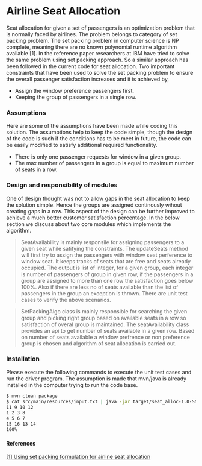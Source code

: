 # Airline Seat Allocation 

 Seat allocation for given a set of passengers is an optimization problem that is normally faced by airlines. The problem belongs to category of set packing problem. The set packing problem in computer science is NP complete, meaning there are no known polynomial runtime algorithm available [1]. In the reference paper researchers at IBM have tried to solve the same problem using set packing approach. So a similar approach has been followed in the current code for seat allocation. Two important constraints that have been used to solve the set packing problem to ensure the overall passenger satisfaction increases and it is achieved by,  

  - Assign the window preference passengers first. 
  - Keeping the group of passengers in a single row. 


### Assumptions 
Here are some of the assumptions have been made while coding this solution. The assumptions help to keep the code simple, though the design of the code is such if the conditions has to be meet in future, the code can be easily modified to satisfy additional required functionality. 
  - There is only one passenger requests for window in a given group. 
  - The max number of passengers in a group is equal to maximum number of seats in a row. 

### Design and responsibility of modules

 One of design thought was not to allow gaps in the seat allocation to keep the solution simple. Hence the groups are assigned continously wihout creating gaps in a row. This aspect of the design can be further improved to achieve a much better customer satisfaction percentage. In the below section we discuss about two core modules which implements  the algorithm. 

> SeatAvailability is mainly responsile for assigning passengers to a given seat while satifying the constraints. The updateSeats method will first try to assign the passengers with window seat perference to window seat. It keeps tracks of seats that are free and seats already occupied. The output is list of integer, for a given group, each integer is number of passengers of group in given row, if the passengers in a group are assigned to more than one row the satisfaction goes below 100%. Also if there are less no of seats available than the list of passengers in the group an exception is thrown. There are unit test cases to verify the above scenarios. 

> SetPackingAlgo class is mainly responsible for searching the given group and picking right group based on available seats in a row so satisfaction of overal group is maintained. The seatAvailability class provides an api to get number of seats available in a given row. Based on number of seats available a window prefrence or non preference group is chosen and algorithm of seat allocation is carried out. 

### Installation

Please execute the following commands to execute the unit test cases and run the driver program. The assumption is made that mvn/java is already installed in the computer trying to run the code base. 

```sh
$ mvn clean package
$ cat src/main/resources/input.txt | java -jar target/seat_alloc-1.0-SNAPSHOT-jar-with-dependencies.jar
11 9 10 12
1 2 3 8
4 5 6 7
15 16 13 14
100%
```

#### References 

[[1] Using set packing formulation for airline seat allocation
](http://www.orsj.or.jp/~archive/pdf/e_mag/Vol.42_01_032.pdf)


